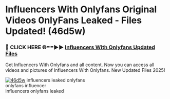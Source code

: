 # Influencers With Onlyfans Original Videos 0nlyFans Leaked - Files Updated! (46d5w)

<h3>🔴 CLICK HERE 🌐==►► <a href="https://tinyurl.com/2jnfzry5" rel="nofollow">Influencers With Onlyfans Updated Files</a></h3>

Get Influencers With Onlyfans and all content. Now you can access all videos and pictures of Influencers With Onlyfans. New Updated Files 2025!

[![46d5w](https://i.imgur.com/GyGTBgg.gif)](https://tinyurl.com/2jnfzry5)
influencers leaked onlyfans<br>
onlyfans influencer<br>
influencers onlyfans leaked